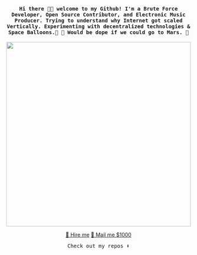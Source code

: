 <h4 align="center"><samp> Hi there 👋🏾  welcome to my Github! I'm a Brute Force Developer, Open Source Contributor, and Electronic Music Producer. Trying to understand why Internet got scaled Vertically. Experimenting with decentralized technologies & Space Balloons.📡 🎈 Would be dope if we could go to Mars. 🎒 </samp></h4>

<p align="center">
  <img width="500" src="https://sameerfa.github.io/giphy.gif">
</p>
<p align="center">
<a href='https://www.linkedin.com/in/fasameer/'>💼 Hire me</a>
 <a href='mailto:write2sameerfa@gmail.com'>📧 Mail me $1000</a>
</p>

<p align="center"><samp>
Check out my repos ⬇️  
  </samp>
</p>



<!--
**sameerfa/sameerfa** is a ✨ _special_ ✨ repository because its `README.md` (this file) appears on your GitHub profile.

Here are some ideas to get you started:

- 🔭 I’m currently working on ...
- 🌱 I’m currently learning ...
- 👯 I’m looking to collaborate on ...
- 🤔 I’m looking for help with ...
- 💬 Ask me about ...
- 📫 How to reach me: ...
- 😄 Pronouns: ...
- ⚡ Fun fact: ...
-->
